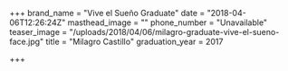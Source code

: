 +++
brand_name = "Vive el Sueño Graduate"
date = "2018-04-06T12:26:24Z"
masthead_image = ""
phone_number = "Unavailable"
teaser_image = "/uploads/2018/04/06/milagro-graduate-vive-el-sueno-face.jpg"
title = "Milagro Castillo"
graduation_year = 2017

+++
